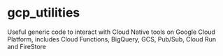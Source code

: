 # gcp_utilities
Useful generic code to interact with Cloud Native tools on Google Cloud Platform, includes Cloud Functions, BigQuery, GCS, Pub/Sub, Cloud Run and FireStore
